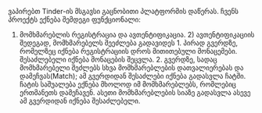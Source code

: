 
ვაპირებთ Tinder-ის მსგავსი გაცნობითი პლატფორმის დაწერას. ჩვენს პროექტს ექნება შემდეგი ფუნქციონალი:
 1) მომხმარებლის რეგისტრაცია და ავთენტიფიკაცია. 2) ავთენტიფიკაციის შედეგად, მომხმარებელს შეეძლება გადავიდეს
        1. პირად გვერდზე, რომელზეც იქნება რეგისტრაციის დროს მითითებული მონაცემები. შესაძლებელი იქნება მონაცების შეცვლა.
        2. გვერდზე, სადაც მომხმარებელი შეძლებს სხვა მომხმარებლების დათვალიერებას და დამეჩვას(Match);
ამ გვერდიდან შესაძლები იქნება გადასვლა ჩატში. ჩატის საშუალება ექნება მხოლოდ იმ მომხმარებლებს, რომლებიც ერთმანეთს დამეჩავენ.
ასეთი მომხმარებლების სიაზე გადასვლა ასევე ამ გვერდიდან იქნება შესაძლებელი.
